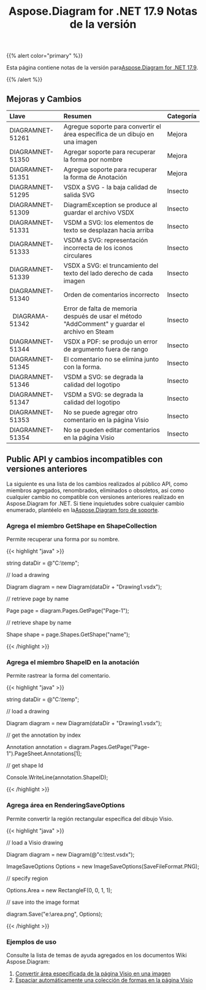 ﻿---
title: Aspose.Diagram for .NET 17.9 Notas de la versión
type: docs
weight: 40
url: /es/net/aspose-diagram-for-net-17-9-release-notes/
---
{{% alert color="primary" %}} 

 Esta página contiene notas de la versión para[Aspose.Diagram for .NET 17.9](https://www.nuget.org/packages/Aspose.Diagram/17.9.0).

{{% /alert %}} 
## **Mejoras y Cambios**

|**Llave**|**Resumen**|**Categoría**|
|:- |:- |:- |
|DIAGRAMNET-51261|Agregue soporte para convertir el área específica de un dibujo en una imagen|Mejora|
|DIAGRAMNET-51350|Agregar soporte para recuperar la forma por nombre|Mejora|
|DIAGRAMNET-51351|Agregue soporte para recuperar la forma de Anotación|Mejora|
|DIAGRAMNET-51295|VSDX a SVG - la baja calidad de salida SVG|Insecto|
|DIAGRAMNET-51309|DiagramException se produce al guardar el archivo VSDX|Insecto|
|DIAGRAMNET-51331|VSDM a SVG: los elementos de texto se desplazan hacia arriba|Insecto|
|DIAGRAMNET-51333|VSDM a SVG: representación incorrecta de los iconos circulares|Insecto|
|DIAGRAMNET-51339|VSDX a SVG: el truncamiento del texto del lado derecho de cada imagen|Insecto|
|DIAGRAMNET-51340|Orden de comentarios incorrecto|Insecto|
|` `DIAGRAMA-51342|Error de falta de memoria después de usar el método "AddComment" y guardar el archivo en Steam|Insecto|
|DIAGRAMNET-51344|VSDX a PDF: se produjo un error de argumento fuera de rango|Insecto|
|DIAGRAMNET-51345|El comentario no se elimina junto con la forma.|Insecto|
|DIAGRAMNET-51346|VSDM a SVG: se degrada la calidad del logotipo|Insecto|
|DIAGRAMNET-51347|VSDM a SVG: se degrada la calidad del logotipo|Insecto|
|DIAGRAMNET-51353|No se puede agregar otro comentario en la página Visio|Insecto|
|DIAGRAMNET-51354|No se pueden editar comentarios en la página Visio|Insecto|
## **Public API y cambios incompatibles con versiones anteriores**
La siguiente es una lista de los cambios realizados al público API, como miembros agregados, renombrados, eliminados o obsoletos, así como cualquier cambio no compatible con versiones anteriores realizado en Aspose.Diagram for .NET. Si tiene inquietudes sobre cualquier cambio enumerado, plantéelo en la[Aspose.Diagram foro de soporte](https://forum.aspose.com/c/diagram/17).
### **Agrega el miembro GetShape en ShapeCollection**
Permite recuperar una forma por su nombre.

{{< highlight "java" >}}

 string dataDir = @"C:\temp\";

// load a drawing

Diagram diagram = new Diagram(dataDir + "Drawing1.vsdx");

// retrieve page by name

Page page = diagram.Pages.GetPage("Page-1");

// retrieve shape by name

Shape shape = page.Shapes.GetShape("name");

{{< /highlight >}}
### **Agrega el miembro ShapeID en la anotación**
Permite rastrear la forma del comentario.

{{< highlight "java" >}}

 string dataDir = @"C:\temp\";

// load a drawing

Diagram diagram = new Diagram(dataDir + "Drawing1.vsdx");

// get the annotation by index

Annotation annotation = diagram.Pages.GetPage("Page-1").PageSheet.Annotations[1];

// get shape Id

Console.WriteLine(annotation.ShapeID);

{{< /highlight >}}
### **Agrega área en RenderingSaveOptions**
Permite convertir la región rectangular específica del dibujo Visio.

{{< highlight "java" >}}

 // load a Visio drawing

Diagram diagram = new Diagram(@"c:\\test.vsdx");

ImageSaveOptions Options = new ImageSaveOptions(SaveFileFormat.PNG);

// specify region

Options.Area = new RectangleF(0, 0, 1, 1);

// save into the image format

diagram.Save("e:\\area.png", Options);

{{< /highlight >}}
### **Ejemplos de uso**
Consulte la lista de temas de ayuda agregados en los documentos Wiki Aspose.Diagram:

1. [Convertir área especificada de la página Visio en una imagen](https://docs.aspose.com/diagram/net/working-with-images/#convert-specified-area-of-the-visio-page-to-an-image)
1. [Espaciar automáticamente una colección de formas en la página Visio](/diagram/es/net/auto-space-a-collection-of-shapes-in-the-visio-page/)
